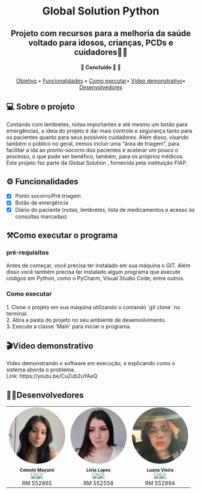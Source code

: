 
<h1 align="center"> Global Solution Python</h1>
<h2 align="center">Projeto com recursos para a melhoria da saúde voltado para idosos, crianças, PCDs e cuidadores👩‍⚕️</h2>
<h4 align="center">
	🚧   Concluído 🚀 🚧
</h4>
<p align="center">
 <a href="#objetivo">Objetivo</a> •
 <a href="#funcionalidades">Funcionalidades</a> • 
 <a href="#executar">Como executar</a>• 
 <a href="#video">Video demonstrativo</a>•
 <a href="#desenvolvedores">Desenvolvedores</a> 

</p>
<h2 id="objetivo">💻 Sobre o projeto</h2>Contando com lembretes, notas importantes e até mesmo um botão para emergências, a ideia do projeto é dar mais controle e segurança tanto para os pacientes quanto para seus possíveis cuidadores.
	Além disso, visando também o público no geral, iremos incluir uma “área de triagem”, para facilitar a ida ao pronto-socorro dos pacientes e acelerar um pouco o processo, o que pode ser benéfico, também, para os próprios médicos.</br>
Este projeto faz parte da Global Solution , fornecida pela instituição FIAP.
 <h2 id="funcionalidades">⚙️ Funcionalidades</h2>

  
- [x] Ponto socorro/Pré triagem
- [x] Botão de emergência
- [x] Diário do paciente (notas, lembretes, lista de medicamentos e acesso às consultas marcadas)

<h2 id="executar">⚒️Como executar o programa</h2>
<h3>pré-requisitos</h3>
Antes de começar, você precisa ter instalado em sua máquina o GIT. Além disso você também precisa ter instalado algum programa que execute códigos em Python, como o PyCharm, Visual Studio Code, entre outros.
<h3>Como executar</h3>
<p>1. Clone o projeto em sua máquina utilizando o comando `git clone` no terminal.<br/>
2. Abra a pasta do projeto no seu ambiente de desenvolvimento.<br/>
3. Execute a classe 'Main' para iniciar o programa.</p>

<h2 id="video">🎬Video demonstrativo</h2>
Video demonstrando o software em execução, e explicando como o sistema aborda o problema. </br>
Link: https://youtu.be/CuZub2uYAeQ

<h2 id="desenvolvedores">👩‍💻Desenvolvedores</h2>
<table>
  <tr>
    <td align="center"><img style="border-radius: 50%;" src="./images/MicrosoftTeams-image (2).png" width="150px;" alt=""/><br /><sub><b>Celeste Mayumi</b></sub><br /><a href="https://www.linkedin.com/in/celestetanaka/" title= "Linkedin"><img width="20px" src="https://logopng.com.br/logos/linkedin-83.png"/></a><a href="https://github.com/celestemayumi" title="GitHub"><img src="https://flyclipart.com/thumb2/github-logo-github-logo-media-icon-png-and-vector-for-free-813508.png" width="30px"/></a></br>RM 552865</td>  
    <td align="center"><img style="border-radius: 50%;" src="./images/MicrosoftTeams-image.png" width="150px;" alt=""/><br /><sub><b>Lívia Lopes</b></sub><br /><a href="https://www.linkedin.com/in/liviamarianalopes/" title="Linkedin"><img width="20px" src="https://logopng.com.br/logos/linkedin-83.png"/></a><a href="https://github.com/LiviaMarianaLopes" title="GitHub"><img src="https://flyclipart.com/thumb2/github-logo-github-logo-media-icon-png-and-vector-for-free-813508.png" width="30px"/></a></br>RM 552558</td>
    <td align="center"><img style="border-radius: 50%;" src="./images/MicrosoftTeams-image (1).png" width="150px;" alt=""/><br /><sub><b>Luana Vieira</b></sub><br /><a href="https://www.linkedin.com/in/luana-vieira-a093b5289/" title="Linkedin"><img width="20px" src="https://logopng.com.br/logos/linkedin-83.png"/></a><a href="https://github.com/luacttau" title="GitHub"><img src="https://flyclipart.com/thumb2/github-logo-github-logo-media-icon-png-and-vector-for-free-813508.png" width="30px"/></a></br>RM 552994</td>
   
  </tr>
</table>
